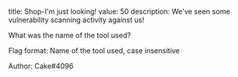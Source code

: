 title: Shop-I'm just looking!
value: 50
description: We've seen some vulnerability scanning activity against us! 

What was the name of the tool used?

Flag format: Name of the tool used, case insensitive

Author: Cake#4096
